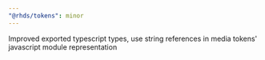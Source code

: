 ```yaml
---
"@rhds/tokens": minor
---
```


Improved exported typescript types, use string references in media tokens' 
javascript module representation
